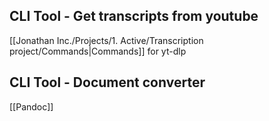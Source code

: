 ##  CLI Tool - Get transcripts from youtube
[[Jonathan Inc./Projects/1. Active/Transcription project/Commands|Commands]] for yt-dlp

##  CLI Tool - Document converter
[[Pandoc]] 

